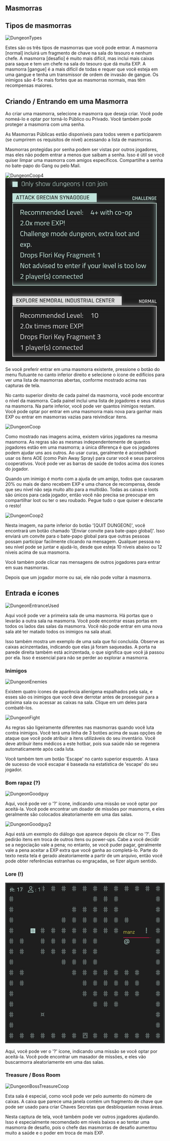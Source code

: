 ## Masmorras

## Tipos de masmorras
  
![DungeonTypes](/resources/mobile-tutorial/DungeonTypes.png)
  
Estes são os três tipos de masmorras que você pode entrar. A masmorra [normal] incluirá um fragmento de chave na sala do tesouro e nenhum chefe. A masmorra [desafio] é muito mais difícil, mas inclui mais caixas para saque e tem um chefe na sala do tesouro que dá muita EXP. A masmorra [gangue] é a mais difícil de todas e requer que você esteja em uma gangue e tenha um transmissor de ordem de invasão de gangue. Os inimigos são 4-5x mais fortes que as masmorras normais, mas têm recompensas maiores.

## Criando / Entrando em uma Masmorra

Ao criar uma masmorra, selecione a masmorra que deseja criar. Você pode nomeá-lo e optar por torná-lo Público ou Privado. Você também pode proteger a masmorra com uma senha.

As Masmorras Públicas estão disponíveis para todos verem e participarem (se cumprirem os requisitos de nível) acessando a lista de masmorras.

Masmorras protegidas por senha podem ser vistas por outros jogadores, mas eles não podem entrar a menos que saibam a senha. Isso é útil se você quiser limpar uma masmorra com amigos específicos. Compartilhe a senha no bate-papo do Gang ou pelo Mail.

![DungeonCoop4](/resources/mobile-tutorial/DungeonCoop4.png)
![DungeonCoop3](/resources/mobile-tutorial/DungeonCoop3.png)

Se você preferir entrar em uma masmorra existente, pressione o botão do menu flutuante no canto inferior direito e selecione o ícone de edifícios para ver uma lista de masmorras abertas, conforme mostrado acima nas capturas de tela.

No canto superior direito de cada painel da masmorra, você pode encontrar o nível da masmorra. Cada painel inclui uma lista de jogadores e seus status na masmorra. Na parte inferior, você pode ver quantos inimigos restam. Você pode optar por entrar em uma masmorra mais nova para ganhar mais EXP ou entrar em masmorras vazias para reivindicar itens.
 
![DungeonCoop](/resources/mobile-tutorial/DungeonCoop.png)
  
Como mostrado nas imagens acima, existem vários jogadores na mesma masmorra. As regras são as mesmas independentemente de quantos jogadores estão em uma masmorra; a única diferença é que os jogadores podem ajudar uns aos outros. Ao usar curas, geralmente é aconselhável usar os itens AOE (como Pain Away Spray) para curar você e seus parceiros cooperativos. Você pode ver as barras de saúde de todos acima dos ícones do jogador.

Quando um inimigo é morto com a ajuda de um amigo, todos que causaram 20% ou mais de dano recebem EXP e uma chance de recompensa, desde que seu nível não seja muito alto para a multidão. Todas as caixas e loots são únicos para cada jogador, então você não precisa se preocupar em compartilhar loot ou ter o seu roubado. Pegue tudo o que quiser e descarte o resto!

![DungeonCoop2](/resources/mobile-tutorial/DungeonCoop2.png)

Nesta imagem, na parte inferior do botão '[QUIT DUNGEON]', você encontrará um botão chamado '[Enviar convite para bate-papo global]'. Isso enviará um convite para o bate-papo global para que outras pessoas possam participar facilmente clicando na mensagem. Qualquer pessoa no seu nível pode se juntar e ajudá-lo, desde que esteja 10 níveis abaixo ou 12 níveis acima de sua masmorra.

Você também pode clicar nas mensagens de outros jogadores para entrar em suas masmorras.

Depois que um jogador morre ou sai, ele não pode voltar à masmorra.
  
## Entrada e ícones
  
![DungeonEntranceUsed](/resources/mobile-tutorial/DungeonEntranceUsed.png)
  
Aqui você pode ver a primeira sala de uma masmorra. Há portas que o levarão a outra sala na masmorra. Você pode encontrar essas portas em todos os lados das salas da masmorra. Você não pode entrar em uma nova sala até ter matado todos os inimigos na sala atual.

Isso também mostra um exemplo de uma sala que foi concluída. Observe as caixas acinzentadas, indicando que elas já foram saqueadas. A porta na parede direita também está acinzentada, o que significa que você já passou por ela. Isso é essencial para não se perder ao explorar a masmorra.

### Inimigos
  
![DungeonEnemies](/resources/mobile-tutorial/DungeonEnemies.png)
  
Existem quatro ícones de aparência alienígena espalhados pela sala, e esses são os inimigos que você deve derrotar antes de prosseguir para a próxima sala ou acessar as caixas na sala. Clique em um deles para combatê-los.
  
![DungeonFight](/resources/mobile-tutorial/DungeonFight.png)
  
As regras são ligeiramente diferentes nas masmorras quando você luta contra inimigos. Você terá uma linha de 3 botões acima de suas opções de ataque que você pode atribuir a itens utilizáveis do seu inventário. Você deve atribuir itens médicos a este hotbar, pois sua saúde não se regenera automaticamente após cada luta.

Você também tem um botão 'Escape' no canto superior esquerdo. A taxa de sucesso de você escapar é baseada na estatística de 'escape' do seu jogador.
 
### Bom rapaz (?)
  
![DungeonGoodguy](/resources/mobile-tutorial/DungeonGoodguy.png)
  
Aqui, você pode ver o '?' ícone, indicando uma missão se você optar por aceitá-la. Você pode encontrar um doador de missões por masmorra, e eles geralmente são colocados aleatoriamente em uma das salas.

![DungeonGoodguy2](/resources/mobile-tutorial/DungeonGoodguy2.png)
  
Aqui está um exemplo do diálogo que aparece depois de clicar no '?'. Eles pedirão itens em troca de outros itens ou power-ups. Cabe a você decidir se a negociação vale a pena; no entanto, se você puder pagar, geralmente vale a pena aceitar a EXP extra que você ganha ao completá-lo. Parte do texto nesta tela é gerado aleatoriamente a partir de um arquivo, então você pode obter referências estranhas ou engraçadas, se fizer algum sentido.

### Lore (!)

![DungeonLoreguy](/resources/mobile-tutorial/DungeonLoreguy.png)

Aqui, você pode ver o '?' ícone, indicando uma missão se você optar por aceitá-la. Você pode encontrar um masador de missões, e eles vão buscarmorra aleatoriamente em uma das salas.

### Treasure / Boss Room
  
![DungeonBossTreasureCoop](/resources/mobile-tutorial/DungeonBossTreasureCoop.png)
  
Esta sala é especial, como você pode ver pelo aumento do número de caixas. A caixa que parece uma janela contém um fragmento de chave que pode ser usado para criar Chaves Secretas que desbloqueiam novas áreas.

Nesta captura de tela, você também pode ver outros jogadores ajudando. Isso é especialmente recomendado em níveis baixos e ao tentar uma masmorra de desafio, pois o chefe das masmorras de desafio aumentou muito a saúde e o poder em troca de mais EXP.
